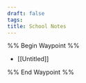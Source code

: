 ```yaml
---
draft: false
tags:
title: School Notes
---
```

%% Begin Waypoint %%
- [[Untitled]]

%% End Waypoint %%
